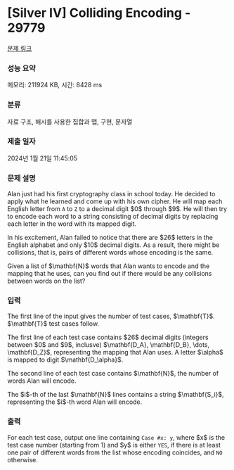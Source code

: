 # [Silver IV] Colliding Encoding - 29779 

[문제 링크](https://www.acmicpc.net/problem/29779) 

### 성능 요약

메모리: 211924 KB, 시간: 8428 ms

### 분류

자료 구조, 해시를 사용한 집합과 맵, 구현, 문자열

### 제출 일자

2024년 1월 21일 11:45:05

### 문제 설명

<p>Alan just had his first cryptography class in school today. He decided to apply what he learned and come up with his own cipher. He will map each English letter from <code>A</code> to <code>Z</code> to a decimal digit $0$ through $9$. He will then try to encode each word to a string consisting of decimal digits by replacing each letter in the word with its mapped digit.</p>

<p>In his excitement, Alan failed to notice that there are $26$ letters in the English alphabet and only $10$ decimal digits. As a result, there might be collisions, that is, pairs of different words whose encoding is the same.</p>

<p>Given a list of $\mathbf{N}$ words that Alan wants to encode and the mapping that he uses, can you find out if there would be any collisions between words on the list?</p>

### 입력 

 <p>The first line of the input gives the number of test cases, $\mathbf{T}$. $\mathbf{T}$ test cases follow.</p>

<p>The first line of each test case contains $26$ decimal digits (integers between $0$ and $9$, inclusve) $\mathbf{D_A}, \mathbf{D_B}, \dots, \mathbf{D_Z}$, representing the mapping that Alan uses. A letter $\alpha$ is mapped to digit $\mathbf{D_\alpha}$.</p>

<p>The second line of each test case contains $\mathbf{N}$, the number of words Alan will encode.</p>

<p>The $i$-th of the last $\mathbf{N}$ lines contains a string $\mathbf{S_i}$, representing the $i$-th word Alan will encode.</p>

### 출력 

 <p>For each test case, output one line containing <code>Case #x: y</code>, where $x$ is the test case number (starting from 1) and $y$ is either <code>YES</code>, if there is at least one pair of different words from the list whose encoding coincides, and <code>NO</code> otherwise.</p>


